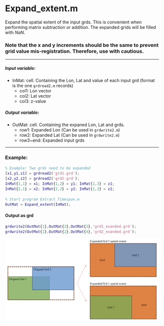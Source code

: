 # Expand_extent.m 

Expand the spatial extent of the input grds. This is convenient when performing matrix subtraction or addition. The expanded grids will be filled with *NaN*.

### Note that the x and y increments should be the same to prevent grid value mis-registration. Therefore, use with cautious.

---
##### Input variable:
   * InMat: cell. Containing the Lon, Lat and value of each input grd (format is the one `grdread2.m` records)  
     * col1: Lon vector
     * col2: Lat vector
     * col3: z-value
##### Output variable:
   * OutMat: cell. Containing the expaned Lon, Lat and grds.
     * row1: Expanded Lon (Can be used in `grdwrite2.m`)
     * row2: Expanded Lat (Can be used in `grdwrite2.m`)
     * row3~end: Expanded input grds 
---
### Example:
```MatLab
% Example: Two grds need to be expanded
[x1,y1,z1] = grdread2('grd1.grd');
[x2,y2,z2] = grdread2('grd2.grd');
InMat{1,1} = x1; InMat{1,2} = y1; InMat{1,3} = z1;
InMat{2,1} = x2; InMat{2,2} = y2; InMat{2,3} = z2;

% Start program Extract_Timespan.m
OutMat = Expand_extent(InMat);
```
#### Output as grd
```MatLab
grdwrite2(OutMat{1},OutMat{2},OutMat{3},'grd1_exanded.grd');
grdwrite2(OutMat{1},OutMat{2},OutMat{4},'grd2_exanded.grd');
```
![Example](https://github.com/LiChiehLin/3D_decomposition/blob/67b44218aa429ec1663b1bc329ccbd235cd5b05f/Figures/Expand_extent_Example.png)
